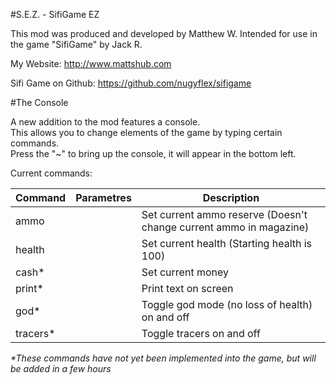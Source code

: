 #S.E.Z. - SifiGame EZ
	
This mod was produced and developed by Matthew W.
Intended for use in the game "SifiGame" by Jack R.

My Website: http://www.mattshub.com

Sifi Game on Github: https://github.com/nugyflex/sifigame

#The Console

A new addition to the mod features a console.  
This allows you to change elements of the game by typing certain commands.  
Press the "~" to bring up the console, it will appear in the bottom left.

Current commands:

**Command** | **Parametres** | **Description**
--------------|----------------|-----------------
ammo | *<number>* | Set current ammo reserve (Doesn't change current ammo in magazine)
health | *<number>* | Set current health (Starting health is 100)
cash\* | *<number>* | Set current money
print\* | *<text>* | Print text on screen
god\* |  | Toggle god mode (no loss of health) on and off
tracers\* |  | Toggle tracers on and off

*\*These commands have not yet been implemented into the game, but will be added in a few hours*
